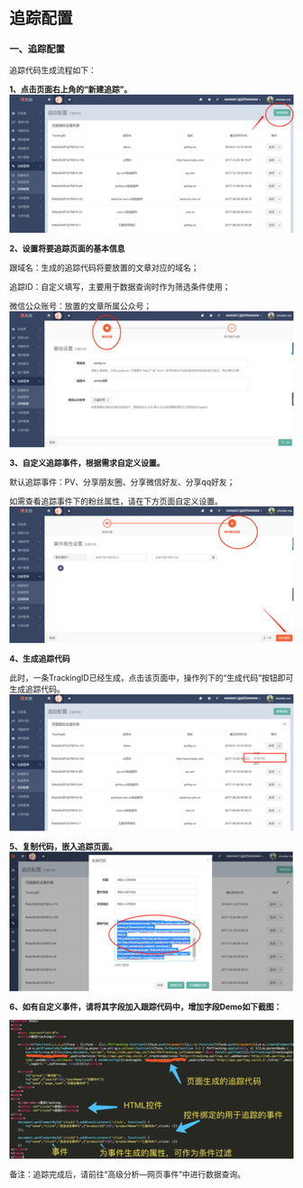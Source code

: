 # 追踪配置

### 一、追踪配置

追踪代码生成流程如下：

**1、点击页面右上角的“新建追踪”。**  
![](/assets/1516622243%281%29.png)

**2、设置将要追踪页面的基本信息**

跟域名：生成的追踪代码将要放置的文章对应的域名；

追踪ID：自定义填写，主要用于数据查询时作为筛选条件使用；

微信公众账号：放置的文章所属公众号；  
![](/assets/1516622316%281%29.jpg)

**3、自定义追踪事件，根据需求自定义设置。**

默认追踪事件：PV、分享朋友圈、分享微信好友、分享qq好友；

如需查看追踪事件下的粉丝属性，请在下方页面自定义设置。  
![](/assets/1516622414%281%29.png)

**4、生成追踪代码**

此时，一条TrackingID已经生成，点击该页面中，操作列下的“生成代码”按钮即可生成追踪代码。  
![](/assets/1516622601.png)

**5、复制代码，嵌入追踪页面。**  
![](/assets/1516622729%281%29.png)

**6、如有自定义事件，请将其字段加入跟踪代码中，增加字段Demo如下截图：**

![](/assets/微信图片_20180305100403.jpg)



备注：追踪完成后，请前往“高级分析—网页事件”中进行数据查询。


